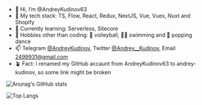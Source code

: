 - 👋 Hi, I’m @AndreyKudinov63
- 🌱 My tech stack: TS, Flow, React, Redux, NextJS, Vue, Vuex, Nuxt and Shopify
- 🔬 Currently learning: Serverless, Sitecore
- 👀 Hobbies other than coding: 🏐 volleyball, 🏊‍♂️ swimming and 🕺 popping dance
- 📫 Telegram [@AndreyKudinov](https://t.me/AndreyKudinov), Twitter [@Andrey__Kudinov](https://twitter.com/Andrey__Kudinov), Email 2499931@gmail.com
- 🪴 Fact: I renamed my GitHub accaunt from AndreyKudinov63 to andrey-kudinov, so some link might be broken

![Anurag's GitHub stats](https://github-readme-stats.vercel.app/api?username=andrey-kudinov&show_icons&hide=stars,issues,contribs=true&count_private=true)

![Top Langs](https://github-readme-stats.vercel.app/api/top-langs/?username=andrey-kudinov&hide_langs_below=1&layout=compact&langs_count=6&exclude_repo=puzzle,quiz)
